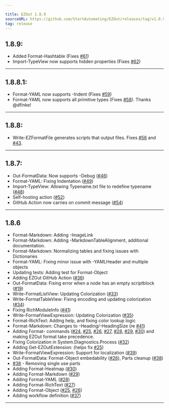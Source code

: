 ```yaml
---

title: EZOut 1.8.9
sourceURL: https://github.com/StartAutomating/EZOut/releases/tag/v1.8.9
tag: release
---
```

## 1.8.9:
* Added Format-Hashtable (Fixes [#61](https://github.com/StartAutomating/EZOut/issues/61))
* Import-TypeView now supports hidden properties (Fixes [#62](https://github.com/StartAutomating/EZOut/issues/62))
---

## 1.8.8.1:
* Format-YAML now supports -Indent (Fixes [#59](https://github.com/StartAutomating/EZOut/issues/59))
* Format-YAML now supports all primitive types (Fixes [#58](https://github.com/StartAutomating/EZOut/issues/58)). Thanks @dfinke!
---

## 1.8.8:
* Write-EZFormatFile generates scripts that output files.  Fixes [#56](https://github.com/StartAutomating/EZOut/issues/56) and [#43](https://github.com/StartAutomating/EZOut/issues/43).
---

## 1.8.7:
* Out-FormatData: Now supports -Debug ([#46](https://github.com/StartAutomating/EZOut/issues/46))
* Format-YAML: Fixing Indentation ([#49](https://github.com/StartAutomating/EZOut/issues/49))
* Import-TypeView: Allowing Typename.txt file to redefine typename ([#48](https://github.com/StartAutomating/EZOut/issues/48))
* Self-hosting action ([#52](https://github.com/StartAutomating/EZOut/issues/52))
* GitHub Action now carries on commit message ([#54](https://github.com/StartAutomating/EZOut/issues/54))
---
## 1.8.6
* Format-Markdown:  Adding -ImageLink
* Format-Markdown:  Adding -MarkdownTableAlignment, additional documentation.
* Format-Markdown:  Normalizing tables and fixing issues with Dictionaries
* Format-YAML: Fixing minor issue with -YAMLHeader and multiple objects
* Updating tests:  Adding test for Format-Object
* Adding EZOut GitHub Action ([#36](https://github.com/StartAutomating/EZOut/issues/36))
* Out-FormatData:  Fixing error when a node has an empty scriptblock ([#19](https://github.com/StartAutomating/EZOut/issues/19))
* Write-FormatListView:  Updating Colorization ([#33](https://github.com/StartAutomating/EZOut/issues/33))
* Write-FormatTableView:  Fixing encoding and updating colorization ([#34](https://github.com/StartAutomating/EZOut/issues/34))
* Fixing RichModuleInfo ([#41](https://github.com/StartAutomating/EZOut/issues/41))
* Write-FormatViewExpression:  Updating Colorization ([#35](https://github.com/StartAutomating/EZOut/issues/35))
* Format-RichText:  Adding help, and fixing color lookup logic
* Format-Markdown:  Changes to -Heading/-HeadingSize (re [#41](https://github.com/StartAutomating/EZOut/issues/41))
* Adding Format- commands ([#24](https://github.com/StartAutomating/EZOut/issues/24), [#25](https://github.com/StartAutomating/EZOut/issues/25), [#26](https://github.com/StartAutomating/EZOut/issues/26), [#27](https://github.com/StartAutomating/EZOut/issues/27), [#28](https://github.com/StartAutomating/EZOut/issues/28), [#29](https://github.com/StartAutomating/EZOut/issues/29), [#30](https://github.com/StartAutomating/EZOut/issues/30)) and making EZOut format take precedence.
* Fixing Colorization in System.Diagnostics.Process ([#32](https://github.com/StartAutomating/EZOut/issues/32))
* Adding Get-EZOutExtension: (helps fix [#25](https://github.com/StartAutomating/EZOut/issues/25))
* Write-FormatViewExpression:  Support for localization ([#39](https://github.com/StartAutomating/EZOut/issues/39))
* Out-FormatData:  Format-Object embedability ([#26](https://github.com/StartAutomating/EZOut/issues/26)), Parts cleanup ([#38](https://github.com/StartAutomating/EZOut/issues/38))
* [#38](https://github.com/StartAutomating/EZOut/issues/38) - Removing single use parts
* Adding Format-Heatmap ([#30](https://github.com/StartAutomating/EZOut/issues/30))
* Adding Format-Markdown ([#29](https://github.com/StartAutomating/EZOut/issues/29))
* Adding Format-YAML ([#28](https://github.com/StartAutomating/EZOut/issues/28))
* Adding Format-RichText ([#27](https://github.com/StartAutomating/EZOut/issues/27))
* Adding Format-Object ([#25](https://github.com/StartAutomating/EZOut/issues/25), [#26](https://github.com/StartAutomating/EZOut/issues/26))
* Adding workflow definition ([#37](https://github.com/StartAutomating/EZOut/issues/37))
---
